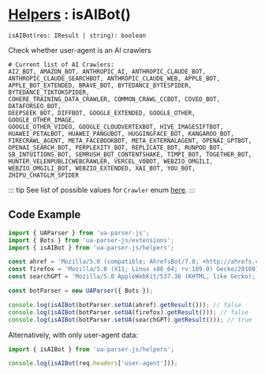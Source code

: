 # [Helpers](/api/submodules/helpers/overview) : isAIBot()

`isAIBot(res: IResult | string): boolean`

Check whether user-agent is an AI crawlers

```csv:no-line-numbers
# Current list of AI Crawlers:
AI2_BOT, AMAZON_BOT, ANTHROPIC_AI, ANTHROPIC_CLAUDE_BOT, 
ANTHROPIC_CLAUDE_SEARCHBOT, ANTHROPIC_CLAUDE_WEB, APPLE_BOT, 
APPLE_BOT_EXTENDED, BRAVE_BOT, BYTEDANCE_BYTESPIDER, BYTEDANCE_TIKTOKSPIDER, 
COHERE_TRAINING_DATA_CRAWLER, COMMON_CRAWL_CCBOT, COVEO_BOT, DATAFORSEO_BOT, 
DEEPSEEK_BOT, DIFFBOT, GOOGLE_EXTENDED, GOOGLE_OTHER, GOOGLE_OTHER_IMAGE, 
GOOGLE_OTHER_VIDEO, GOOGLE_CLOUDVERTEXBOT, HIVE_IMAGESIFTBOT, 
HUAWEI_PETALBOT, HUAWEI_PANGUBOT, HUGGINGFACE_BOT, KANGAROO_BOT, 
FIRECRAWL_AGENT, META_FACEBOOKBOT, META_EXTERNALAGENT, OPENAI_GPTBOT, 
OPENAI_SEARCH_BOT, PERPLEXITY_BOT, REPLICATE_BOT, RUNPOD_BOT, 
SB_INTUITIONS_BOT, SEMRUSH_BOT_CONTENTSHAKE, TIMPI_BOT, TOGETHER_BOT, 
HUNTER_VELENPUBLICWEBCRAWLER, VERCEL_V0BOT, WEBZIO_OMGILI, 
WEBZIO_OMGILI_BOT, WEBZIO_EXTENDED, XAI_BOT, YOU_BOT, ZHIPU_CHATGLM_SPIDER
```
::: tip
See list of possible values for `Crawler` enum [here](/api/submodules/enums/extension#extension-browsername-crawler).
:::

## Code Example

```js [example.js]
import { UAParser } from 'ua-parser-js';
import { Bots } from 'ua-parser-js/extensions';
import { isAIBot } from 'ua-parser-js/helpers';

const ahref = 'Mozilla/5.0 (compatible; AhrefsBot/7.0; +http://ahrefs.com/robot/)';
const firefox = 'Mozilla/5.0 (X11; Linux x86_64; rv:109.0) Gecko/20100101 Firefox/111.0';
const searchGPT = 'Mozilla/5.0 AppleWebKit/537.36 (KHTML, like Gecko); compatible; OAI-SearchBot/1.0; +https://openai.com/searchbot';

const botParser = new UAParser({ Bots });

console.log(isAIBot(botParser.setUA(ahref).getResult())); // false
console.log(isAIBot(botParser.setUA(firefox).getResult())); // false
console.log(isAIBot(botParser.setUA(searchGPT).getResult())); // true
```

Alternatively, with only user-agent data:

```js [example-server.js]
import { isAIBot } from 'ua-parser-js/helpers';

console.log(isAIBot(req.headers['user-agent']));
```
